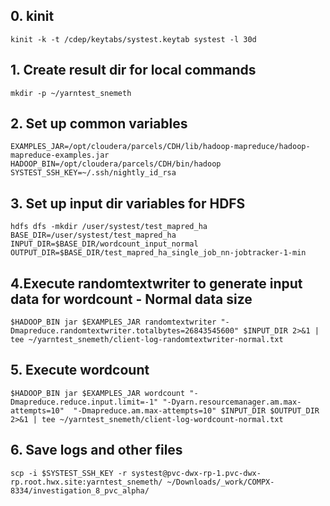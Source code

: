 ## 0. kinit
```
kinit -k -t /cdep/keytabs/systest.keytab systest -l 30d
```

## 1. Create result dir for local commands
`mkdir -p ~/yarntest_snemeth`


## 2. Set up common variables
```
EXAMPLES_JAR=/opt/cloudera/parcels/CDH/lib/hadoop-mapreduce/hadoop-mapreduce-examples.jar
HADOOP_BIN=/opt/cloudera/parcels/CDH/bin/hadoop
SYSTEST_SSH_KEY=~/.ssh/nightly_id_rsa
```

## 3. Set up input dir variables for HDFS
```
hdfs dfs -mkdir /user/systest/test_mapred_ha
BASE_DIR=/user/systest/test_mapred_ha
INPUT_DIR=$BASE_DIR/wordcount_input_normal
OUTPUT_DIR=$BASE_DIR/test_mapred_ha_single_job_nn-jobtracker-1-min
```

## 4.Execute randomtextwriter to generate input data for wordcount - Normal data size
```
$HADOOP_BIN jar $EXAMPLES_JAR randomtextwriter "-Dmapreduce.randomtextwriter.totalbytes=26843545600" $INPUT_DIR 2>&1 | tee ~/yarntest_snemeth/client-log-randomtextwriter-normal.txt
```

## 5. Execute wordcount
```
$HADOOP_BIN jar $EXAMPLES_JAR wordcount "-Dmapreduce.reduce.input.limit=-1" "-Dyarn.resourcemanager.am.max-attempts=10"  "-Dmapreduce.am.max-attempts=10" $INPUT_DIR $OUTPUT_DIR  2>&1 | tee ~/yarntest_snemeth/client-log-wordcount-normal.txt
```

## 6. Save logs and other files
```
scp -i $SYSTEST_SSH_KEY -r systest@pvc-dwx-rp-1.pvc-dwx-rp.root.hwx.site:yarntest_snemeth/ ~/Downloads/_work/COMPX-8334/investigation_8_pvc_alpha/
```
